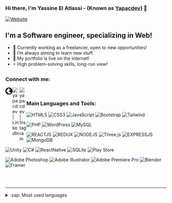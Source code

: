 ### Hi there, I'm Yassine El Atlassi - (Known as [Yapacdev][instagram]) 👋

[![Website](https://img.shields.io/website?label=Yapacdev.com&style=for-the-badge&url=https%3A%2F%2Fcodestackr.com)](https://yapacdev.com)
## I'm a Software engineer, specializing in Web!

- 🔭 Currently working as a freelancer, open to new opportunities!
- 🌱 I’m always aiming to learn new stuff.
- 🥅 My portfolio is live on the internet!
- ⚡ High problem-solving skills, long-run view!

### Connect with me:

[<img align="left" alt="yapacdev.com" width="22px" src="https://raw.githubusercontent.com/iconic/open-iconic/master/svg/globe.svg" />][website]
[<img align="left" alt="yapacdev | LinkedIn" width="22px" src="https://cdn.jsdelivr.net/npm/simple-icons@v3/icons/linkedin.svg" />][linkedin]
[<img align="left" alt="yapacdev | Instagram" width="22px" src="https://cdn.jsdelivr.net/npm/simple-icons@v3/icons/instagram.svg" />][instagram]

<br />

### Main Languages and Tools:
<img alt="HTML5" src="https://img.shields.io/badge/html5-%23E34F26.svg?style=for-the-badge&logo=html5&logoColor=white"/> <img alt="CSS3" src="https://img.shields.io/badge/css3-%231572B6.svg?style=for-the-badge&logo=css3&logoColor=white"/> <img alt="JavaScript" src="https://img.shields.io/badge/javascript-%23323330.svg?style=for-the-badge&logo=javascript&logoColor=%23F7DF1E"/> <img alt="Bootstrap" src="https://img.shields.io/badge/bootstrap-%23563D7C.svg?style=for-the-badge&logo=bootstrap&logoColor=white"/> <img alt="Tailwind" src="https://img.shields.io/badge/tailwindcss-%2338B2AC.svg?style=for-the-badge&logo=tailwind-css&logoColor=white"/> 


<img alt="PHP" src="https://img.shields.io/badge/php-%23777BB4.svg?style=for-the-badge&logo=php&logoColor=white"/> <img alt="WordPress" src="https://img.shields.io/badge/WordPress-%23117AC9.svg?style=for-the-badge&logo=WordPress&logoColor=white"/> <img alt="MySQL" src="https://img.shields.io/badge/mysql-%2300f.svg?style=for-the-badge&logo=mysql&logoColor=white"/>


<img alt="REACTJS" src="https://img.shields.io/badge/react-%2320232a.svg?style=for-the-badge&logo=react&logoColor=%2361DAFB"/> <img alt="REDUX" src="https://img.shields.io/badge/redux-%23593d88.svg?style=for-the-badge&logo=redux&logoColor=white"/> <img alt="NODEJS" src="https://img.shields.io/badge/node.js-6DA55F?style=for-the-badge&logo=node.js&logoColor=white"/> <img alt="Three.js" src="https://img.shields.io/badge/three.js-%23121011.svg?style=for-the-badge&logo=three-dot-js&logoColor=white"/> <img alt="EXPRESSJS" src="https://img.shields.io/badge/express.js-%23404d59.svg?style=for-the-badge&logo=express&logoColor=%2361DAFB"/> <img alt="MongoDB" src="https://img.shields.io/badge/MongoDB-%234ea94b.svg?style=for-the-badge&logo=mongodb&logoColor=white"/> 


<img alt="Unity" src="https://img.shields.io/badge/unity-%23000000.svg?style=for-the-badge&logo=unity&logoColor=white"/> <img alt="C#" src="https://img.shields.io/badge/c%23-%23239120.svg?style=for-the-badge&logo=c-sharp&logoColor=white"/> <img alt="ReactNative" src="https://img.shields.io/badge/react_native-%2320232a.svg?style=for-the-badge&logo=react&logoColor=%2361DAFB" /> <img alt="SQLite" src ="https://img.shields.io/badge/sqlite-%2307405e.svg?style=for-the-badge&logo=sqlite&logoColor=white"/> <img alt="Play Store" src="https://img.shields.io/badge/Google_Play-414141?style=for-the-badge&logo=google-play&logoColor=white" />

<img alt="Adobe Photoshop" src="https://img.shields.io/badge/adobephotoshop-%2331A8FF.svg?style=for-the-badge&logo=adobephotoshop&logoColor=white"/> <img alt="Adobe Illustrator" src="https://img.shields.io/badge/adobeillustrator-%23FF9A00.svg?style=for-the-badge&logo=adobeillustrator&logoColor=white"/> <img alt="Adobe Premiere Pro" src="https://img.shields.io/badge/Adobe%20Premiere%20Pro-9999FF.svg?style=for-the-badge&logo=Adobe%20Premiere%20Pro&logoColor=white"/> <img alt="Blender" src="https://img.shields.io/badge/blender-%23F5792A.svg?style=for-the-badge&logo=blender&logoColor=white"/> <img alt="Framer" src="https://img.shields.io/badge/Framer-%23121011.svg?style=for-the-badge&logo=framer&logoColor=white"/> 


<br />
<br />

---

<details>
  <summary>:zap: Most used languages</summary>
  
[![Top Langs](https://github-readme-stats.vercel.app/api/top-langs/?username=Yapac)](https://github.com/yapac/github-readme-stats)


</details>


[website]: https://yapacdev.com/
[instagram]: https://www.instagram.com/yapacdev
[linkedin]: https://www.linkedin.com/in/yapacdev/
